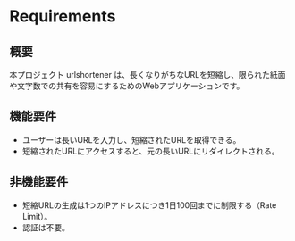 # Requirements

## 概要

本プロジェクト urlshortener は、長くなりがちなURLを短縮し、限られた紙面や文字数での共有を容易にするためのWebアプリケーションです。

## 機能要件

- ユーザーは長いURLを入力し、短縮されたURLを取得できる。
- 短縮されたURLにアクセスすると、元の長いURLにリダイレクトされる。

## 非機能要件

- 短縮URLの生成は1つのIPアドレスにつき1日100回までに制限する（Rate Limit）。
- 認証は不要。

